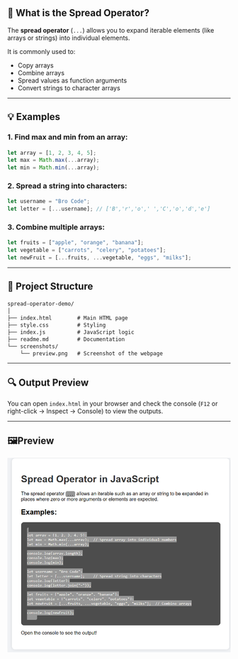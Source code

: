 ## 🧠 What is the Spread Operator?

The **spread operator** (`...`) allows you to expand iterable elements (like arrays or strings) into individual elements.

It is commonly used to:

- Copy arrays
- Combine arrays
- Spread values as function arguments
- Convert strings to character arrays

---

## 💡 Examples

### 1. Find max and min from an array:

```js
let array = [1, 2, 3, 4, 5];
let max = Math.max(...array);
let min = Math.min(...array);
````

### 2. Spread a string into characters:

```js
let username = "Bro Code";
let letter = [...username]; // ['B','r','o',' ','C','o','d','e']
```

### 3. Combine multiple arrays:

```js
let fruits = ["apple", "orange", "banana"];
let vegetable = ["carrots", "celery", "potatoes"];
let newFruit = [...fruits, ...vegetable, "eggs", "milks"];
```

---

## 📂 Project Structure

```
spread-operator-demo/
│
├── index.html        # Main HTML page
├── style.css         # Styling
├── index.js          # JavaScript logic
├── readme.md         # Documentation
└── screenshots/
    └── preview.png   # Screenshot of the webpage
```

---

## 🔍 Output Preview

You can open `index.html` in your browser and check the console (`F12` or right-click → Inspect → Console) to view the outputs.

---

## 🖼️Preview
![Preview](screenshots/image.png)